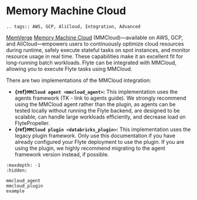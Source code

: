 # Memory Machine Cloud

```{eval-rst}
.. tags:: AWS, GCP, AliCloud, Integration, Advanced
```

[MemVerge](https://memverge.com/) [Memory Machine Cloud](https://www.mmcloud.io/) (MMCloud)—available on AWS, GCP, and AliCloud—empowers users to continuously optimize cloud resources during runtime, safely execute stateful tasks on spot instances, and monitor resource usage in real time. These capabilities make it an excellent fit for long-running batch workloads. Flyte can be integrated with MMCloud, allowing you to execute Flyte tasks using MMCloud.

There are two implementations of the MMCloud integration:

* **{ref}`MMCloud agent <mmcloud_agent>`:** This implementation uses the agents framework (TK - link to agents guide). We strongly recommend using the MMCloud agent rather than the plugin, as agents can be tested locally without running the Flyte backend, are designed to be scalable, can handle large workloads efficiently, and decrease load on FlytePropeller.
* **{ref}`MMCloud plugin <databricks_plugin>`:** This implementation uses the legacy plugin framework. Only use this documentation if you have already configured your Flyte deployment to use the plugin. If you are using the plugin, we highly recommend migrating to the agent framework version instead, if possible.


```{toctree}
:maxdepth: -1
:hidden:

mmcloud_agent
mmcloud_plugin
example
```
